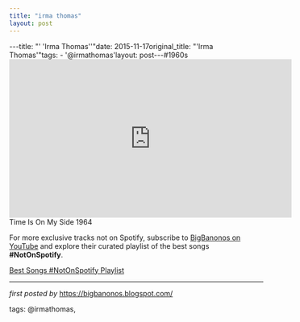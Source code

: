 ```yaml
---
title: "irma thomas"
layout: post
---
```

---title: "' 'Irma Thomas''"date: 2015-11-17original_title: "'Irma Thomas'"tags:  - '@irmathomas'layout: post---#1960s <br /><iframe allowfullscreen="" frameborder="0" height="315" src="https://www.youtube.com/embed/w_ArDnZrmi0?list=PLtuNtuTatqI3X01zTqiujiaUhFaK1PjKA" width="560"></iframe><br />Time Is On My Side 1964 <!--Subscribe and Playlist Links--><div>    <p>For more exclusive tracks not on Spotify, subscribe to <a href="https://www.youtube.com/@BigBanonos" target="_blank">BigBanonos on YouTube</a> and explore their curated playlist of the best songs <strong>#NotOnSpotify</strong>.</p>    <p><a href="https://www.youtube.com/playlist?list=PLtuNtuTatqI0kFahUCbtbfenC_ET5O_tr" target="_blank">Best Songs #NotOnSpotify Playlist<br /></a></p></div><hr /><p><em>first posted by</em> <a href="https://bigbanonos.blogspot.com/" rel="noopener" target="_new">https://bigbanonos.blogspot.com/</a></p><p>tags: @irmathomas,</p>